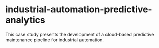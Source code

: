 # industrial-automation-predictive-analytics
This case study presents the development of a cloud-based predictive maintenance pipeline for industrial automation.
